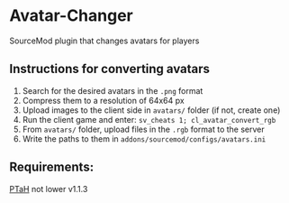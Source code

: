 # Avatar-Changer
SourceMod plugin that changes avatars for players

Instructions for converting avatars
------------
1. Search for the desired avatars in the `.png` format
2. Compress them to a resolution of 64x64 px
3. Upload images to the client side in `avatars/` folder (if not, create one)
4. Run the client game and enter:
``
sv_cheats 1; cl_avatar_convert_rgb
``
5. From `avatars/` folder, upload files in the `.rgb` format to the server
6. Write the paths to them in `addons/sourcemod/configs/avatars.ini`

Requirements:
------------
<a href="//github.com/komashchenko/PTaH/">PTaH</a> not lower v1.1.3